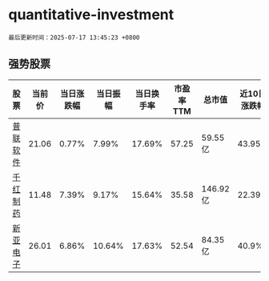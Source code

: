 # quantitative-investment

`最后更新时间：2025-07-17 13:45:23 +0800`

## 强势股票

|股票|当前价|当日涨跌幅|当日振幅|当日换手率|市盈率TTM|总市值|近10日涨跌幅|
|----|----|----|----|----|----|----|----|
|[普联软件](https://xueqiu.com/S/SZ300996)|21.06|0.77%|7.99%|17.69%|57.25|59.55亿|43.95%|
|[千红制药](https://xueqiu.com/S/SZ002550)|11.48|7.39%|9.17%|15.64%|35.58|146.92亿|22.39%|
|[新亚电子](https://xueqiu.com/S/SH605277)|26.01|6.86%|10.64%|17.63%|52.54|84.35亿|40.9%|
